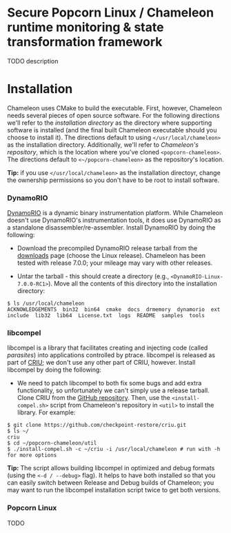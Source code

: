 # Secure Popcorn Linux / Chameleon runtime monitoring & state transformation framework

TODO description

# Installation

Chameleon uses CMake to build the executable.  First, however, Chameleon needs several pieces of open source software.  For the following directions we'll refer to the *installation directory* as the directory where supporting software is installed (and the final built Chameleon executable should you choose to install it).  The directions default to using `</usr/local/chameleon>` as the installation directory.  Additionally, we'll refer to *Chameleon's repository*, which is the location where you've cloned `<popcorn-chameleon>`.  The directions default to `<~/popcorn-chameleon>` as the repository's location.

**Tip:** if you use `</usr/local/chameleon>` as the installation directoyr, change the ownership permissions so you don't have to be root to install software.

### DynamoRIO

[DynamoRIO](http://dynamorio.org/) is a dynamic binary instrumentation platform.  While Chameleon doesn't use DynamoRIO's instrumentation tools, it does use DynamoRIO as a standalone disassembler/re-assembler.  Install DynamoRIO by doing the following:

* Download the precompiled DynamoRIO release tarball from the [downloads](https://github.com/DynamoRIO/dynamorio/wiki/Downloads) page (choose the Linux release).  Chameleon has been tested with release 7.0.0; your mileage may vary with other releases.

* Untar the tarball - this should create a directory (e.g., `<DynamoRIO-Linux-7.0.0-RC1>`).  Move all the contents of this directory into the installation directory:

```
$ ls /usr/local/chameleon
ACKNOWLEDGEMENTS  bin32  bin64  cmake  docs  drmemory  dynamorio  ext  include  lib32  lib64  License.txt  logs  README  samples  tools
```

### libcompel

libcompel is a library that facilitates creating and injecting code (called *parasites*) into applications controlled by ptrace.  libcompel is released as part of [CRIU](https://criu.org/Main_Page); we don't use any other part of CRIU, however.  Install libcompel by doing the following:

* We need to patch libcompel to both fix some bugs and add extra functionality, so unfortunately we can't simply use a release tarball.  Clone CRIU from the [GitHub repository](https://github.com/checkpoint-restore/criu).  Then, use the `<install-compel.sh>` script from Chameleon's repository in `<util>` to install the library.  For example:

```
$ git clone https://github.com/checkpoint-restore/criu.git
$ ls ~/
criu
$ cd ~/popcorn-chameleon/util
$ ./install-compel.sh -c ~/criu -i /usr/local/chameleon # run with -h for more options
```

**Tip:** The script allows building libcompel in optimized and debug formats (using the `<-d / --debug>` flag).  It helps to have both installed so that you can easily switch between Release and Debug builds of Chameleon; you may want to run the libcompel installation script twice to get both versions.

### Popcorn Linux

TODO


